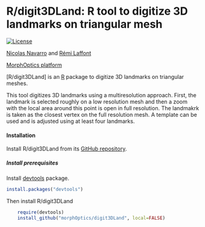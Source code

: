 # R/digit3DLand: R tool to digitize 3D landmarks on triangular mesh
[![License](http://img.shields.io/badge/license-GPL%20%28%3E=%202%29-brightgreen.svg?style=flat)](http://www.gnu.org/licenses/gpl-2.0.html)

[Nicolas Navarro](http://nnavarro.free.fr) and [Rémi Laffont](http://biogeosciences.u-bourgogne.fr)

[MorphOptics platform](http://biogeosciences.u-bourgogne.fr/fr/services-analytiques/160-imagerie-et-morphometrie-morphoptics.html)

[R/digit3DLand] is an [R](http://www.r-project.org) package to digitize 3D landmarks 
on triangular meshes. 

This tool digitizes 3D landmarks using a multiresolution approach. First, the landmark is selected roughly on a low resolution mesh 
and then a zoom with the local area around this point is open in full resolution. The landmakrk is taken as the closest vertex on the 
full resolution mesh. A template can be used and is adjusted using at least four landmarks. 

#### Installation

Install R/digit3DLand from its [GitHub repository](https://github.com/morphOptics/digit3DLand).

##### Install prerequisites
Install [devtools](https://github.com/hadley/devtools) package.

```r
install.packages("devtools")
```

Then install R/digit3DLand 

```r
	require(devtools)
	install_github("morphOptics/digit3DLand", local=FALSE)
```
